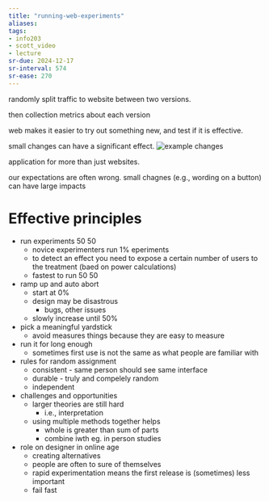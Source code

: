 ```yaml
---
title: "running-web-experiments"
aliases: 
tags: 
- info203
- scott_video
- lecture
sr-due: 2024-12-17
sr-interval: 574
sr-ease: 270
---
```


randomly split traffic to website between two versions.

then collection metrics about each version

web makes it easier to try out something new, and test if it is effective.


small changes can have a significant effect. 
![example changes](https://i.imgur.com/fhmWtbh.png)

application for more than just websites.

our expectations are often wrong.
small chagnes (e.g., wording on a button) can have large impacts

# Effective principles
- run experiments 50 50
	- novice experimenters run 1% eperiments
	- to detect an effect you need to expose a certain number of users to the treatment (baed on power calculations)
	- fastest to run 50 50
- ramp up and auto abort
	- start at 0%
	- design may be disastrous
		- bugs, other issues
	- slowly increase until 50%
- pick a meaningful yardstick
	- avoid measures things because they are easy to measure
- run it for long enough
	- sometimes first use is not the same as what people are familiar with
- rules for random assignment
	- consistent - same person should see same interface
	- durable - truly and compelely random
	- independent 
- challenges and opportunities
	- larger theories are still hard
		- i.e., interpretation
	- using multiple methods together helps
		- whole is greater than sum of parts
		- combine iwth eg. in person studies
- role on designer in online age
	- creating alternatives
	- people are often to sure of themselves
	- rapid experimentation means the first release is (sometimes)  less important
	- fail fast